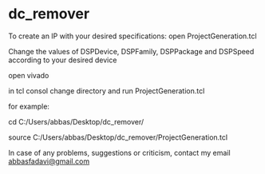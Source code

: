 # dc_remover


To create an IP with your desired specifications: open ProjectGeneration.tcl

Change the values of DSPDevice, DSPFamily, DSPPackage and DSPSpeed according to your desired device

open vivado

in tcl consol change directory and run ProjectGeneration.tcl

for example:

cd C:/Users/abbas/Desktop/dc_remover/

source C:/Users/abbas/Desktop/dc_remover/ProjectGeneration.tcl

In case of any problems, suggestions or criticism, contact my email abbasfadavi@gmail.com
